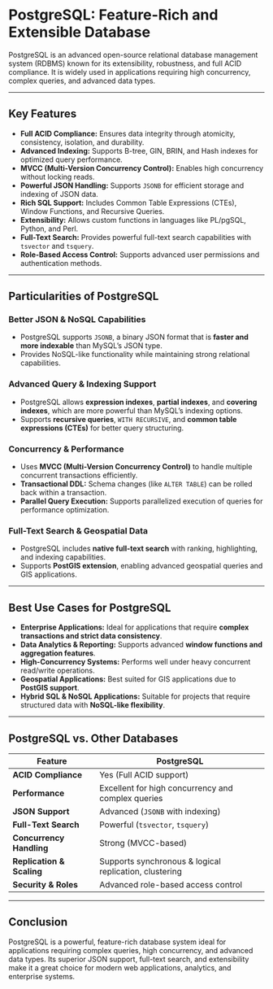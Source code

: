 # **PostgreSQL: Feature-Rich and Extensible Database**

PostgreSQL is an advanced open-source relational database management system (RDBMS) known for its extensibility, robustness, and full ACID compliance. It is widely used in applications requiring high concurrency, complex queries, and advanced data types.

---

## **Key Features**
- **Full ACID Compliance:** Ensures data integrity through atomicity, consistency, isolation, and durability.
- **Advanced Indexing:** Supports B-tree, GIN, BRIN, and Hash indexes for optimized query performance.
- **MVCC (Multi-Version Concurrency Control):** Enables high concurrency without locking reads.
- **Powerful JSON Handling:** Supports `JSONB` for efficient storage and indexing of JSON data.
- **Rich SQL Support:** Includes Common Table Expressions (CTEs), Window Functions, and Recursive Queries.
- **Extensibility:** Allows custom functions in languages like PL/pgSQL, Python, and Perl.
- **Full-Text Search:** Provides powerful full-text search capabilities with `tsvector` and `tsquery`.
- **Role-Based Access Control:** Supports advanced user permissions and authentication methods.

---

## **Particularities of PostgreSQL**
### **Better JSON & NoSQL Capabilities**
- PostgreSQL supports `JSONB`, a binary JSON format that is **faster and more indexable** than MySQL’s JSON type.
- Provides NoSQL-like functionality while maintaining strong relational capabilities.

### **Advanced Query & Indexing Support**
- PostgreSQL allows **expression indexes**, **partial indexes**, and **covering indexes**, which are more powerful than MySQL’s indexing options.
- Supports **recursive queries**, `WITH RECURSIVE`, and **common table expressions (CTEs)** for better query structuring.

### **Concurrency & Performance**
- Uses **MVCC (Multi-Version Concurrency Control)** to handle multiple concurrent transactions efficiently.
- **Transactional DDL:** Schema changes (like `ALTER TABLE`) can be rolled back within a transaction.
- **Parallel Query Execution:** Supports parallelized execution of queries for performance optimization.

### **Full-Text Search & Geospatial Data**
- PostgreSQL includes **native full-text search** with ranking, highlighting, and indexing capabilities.
- Supports **PostGIS extension**, enabling advanced geospatial queries and GIS applications.

---

## **Best Use Cases for PostgreSQL**
- **Enterprise Applications:** Ideal for applications that require **complex transactions and strict data consistency**.
- **Data Analytics & Reporting:** Supports advanced **window functions and aggregation features**.
- **High-Concurrency Systems:** Performs well under heavy concurrent read/write operations.
- **Geospatial Applications:** Best suited for GIS applications due to **PostGIS support**.
- **Hybrid SQL & NoSQL Applications:** Suitable for projects that require structured data with **NoSQL-like flexibility**.

---

## **PostgreSQL vs. Other Databases**
| Feature | PostgreSQL |
|---------|------------|
| **ACID Compliance** | Yes (Full ACID support) |
| **Performance** | Excellent for high concurrency and complex queries |
| **JSON Support** | Advanced (`JSONB` with indexing) |
| **Full-Text Search** | Powerful (`tsvector`, `tsquery`) |
| **Concurrency Handling** | Strong (MVCC-based) |
| **Replication & Scaling** | Supports synchronous & logical replication, clustering |
| **Security & Roles** | Advanced role-based access control |

---

## **Conclusion**
PostgreSQL is a powerful, feature-rich database system ideal for applications requiring complex queries, high concurrency, and advanced data types. Its superior JSON support, full-text search, and extensibility make it a great choice for modern web applications, analytics, and enterprise systems. 


